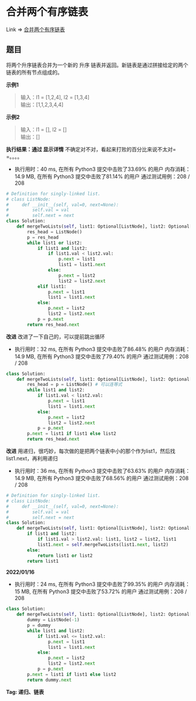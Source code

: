 # 合并两个有序链表

Link => [合并两个有序链表](https://leetcode-cn.com/problems/merge-two-sorted-lists/)

## 题目
将两个升序链表合并为一个新的 升序 链表并返回。新链表是通过拼接给定的两个链表的所有节点组成的。

**示例1**
>输入：l1 = [1,2,4], l2 = [1,3,4]<br />
>输出：[1,1,2,3,4,4]<br />

**示例2**
>输入：l1 = [], l2 = []<br />
>输出：[]<br />

**执行结果：通过 显示详情**
不确定对不对，看起来打败的百分比来说不太对= =。。。。

- 执行用时：40 ms, 在所有 Python3 提交中击败了33.69% 的用户
内存消耗：14.9 MB, 在所有 Python3 提交中击败了81.14% 的用户
通过测试用例：208 / 208

```python
# Definition for singly-linked list.
# class ListNode:
#     def __init__(self, val=0, next=None):
#         self.val = val
#         self.next = next
class Solution:
    def mergeTwoLists(self, list1: Optional[ListNode], list2: Optional[ListNode]) -> Optional[ListNode]:
        res_head = ListNode()
        p = res_head
        while list1 or list2:
            if list1 and list2:
                if list1.val < list2.val:
                    p.next = list1
                    list1 = list1.next
                else:
                    p.next = list2
                    list2 = list2.next
            elif list1:
                p.next = list1
                list1 = list1.next
            else:
                p.next = list2
                list2 = list2.next
            p = p.next
        return res_head.next
```
**改进**
改进了一下自己的，可以提前跳出循环

- 执行用时：32 ms, 在所有 Python3 提交中击败了86.48% 的用户
内存消耗：14.9 MB, 在所有 Python3 提交中击败了79.40% 的用户
通过测试用例：208 / 208
```python
class Solution:
    def mergeTwoLists(self, list1: Optional[ListNode], list2: Optional[ListNode]) -> Optional[ListNode]:
        res_head = p = ListNode() # 可以连等式
        while list1 and list2:
            if list1.val < list2.val:
                p.next = list1
                list1 = list1.next
            else:
                p.next = list2
                list2 = list2.next
            p = p.next
        p.next = list1 if list1 else list2
        return res_head.next
```
**改进**
用递归，很巧妙，每次做的是把两个链表中小的那个作为list1，然后找list1.next，再利用递归

- 执行用时：36 ms, 在所有 Python3 提交中击败了63.63% 的用户
内存消耗：14.9 MB, 在所有 Python3 提交中击败了68.56% 的用户
通过测试用例：208 / 208

```python
# Definition for singly-linked list.
# class ListNode:
#     def __init__(self, val=0, next=None):
#         self.val = val
#         self.next = next
class Solution:
    def mergeTwoLists(self, list1: Optional[ListNode], list2: Optional[ListNode]) -> Optional[ListNode]:
        if list1 and list2:
            if list1.val > list2.val: list1, list2 = list2, list1
            list1.next = self.mergeTwoLists(list1.next, list2)
        else:
            return list1 or list2
        return list1
```
**2022/01/16**
- 执行用时：24 ms, 在所有 Python3 提交中击败了99.35% 的用户 内存消耗：15 MB, 在所有 Python3 提交中击败了53.72% 的用户 通过测试用例：208 / 208

```python
class Solution:
    def mergeTwoLists(self, list1: Optional[ListNode], list2: Optional[ListNode]) -> Optional[ListNode]:
        dummy = ListNode(-1)
        p = dummy
        while list1 and list2:
            if list1.val <= list2.val:
                p.next = list1
                list1 = list1.next
            else:
                p.next = list2
                list2 = list2.next
            p = p.next
        p.next = list1 if list1 else list2
        return dummy.next
```
**Tag: 递归、链表**
